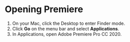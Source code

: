 # Opening Premiere

1. On your Mac, click the Desktop to enter Finder mode.
2. Click **Go** on the menu bar and select **Applications**.
3. In Applications, open Adobe Premiere Pro CC 2020.



